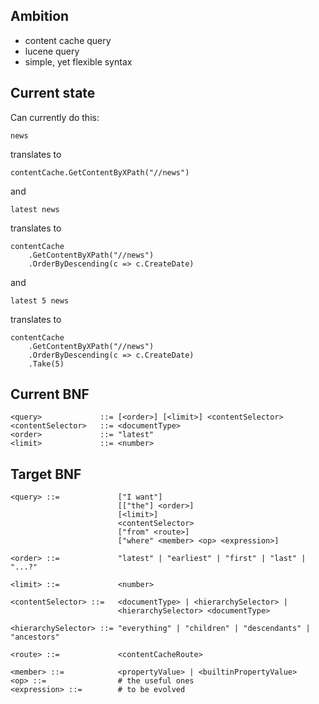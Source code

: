 ## Ambition

- content cache query
- lucene query
- simple, yet flexible syntax

## Current state

Can currently do this:

    news

translates to

    contentCache.GetContentByXPath("//news")

and

    latest news

translates to

    contentCache
        .GetContentByXPath("//news")
        .OrderByDescending(c => c.CreateDate)

and

    latest 5 news

translates to

    contentCache
        .GetContentByXPath("//news")
        .OrderByDescending(c => c.CreateDate)
        .Take(5)

## Current BNF

    <query>             ::= [<order>] [<limit>] <contentSelector>
    <contentSelector>   ::= <documentType>
    <order>             ::= "latest"
    <limit>             ::= <number>

## Target BNF

    <query> ::=             ["I want"]
                            [["the"] <order>]
                            [<limit>]
                            <contentSelector> 
                            ["from" <route>]
                            ["where" <member> <op> <expression>]

    <order> ::=             "latest" | "earliest" | "first" | "last" | "...?"

    <limit> ::=             <number>

    <contentSelector> ::=   <documentType> | <hierarchySelector> |
                            <hierarchySelector> <documentType>

    <hierarchySelector> ::= "everything" | "children" | "descendants" | "ancestors"

    <route> ::=             <contentCacheRoute>

    <member> ::=            <propertyValue> | <builtinPropertyValue>
    <op> ::=                # the useful ones
    <expression> ::=        # to be evolved
